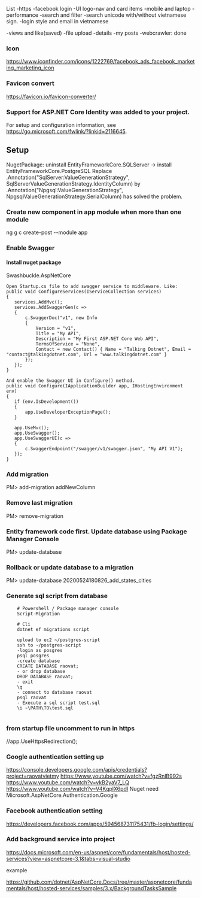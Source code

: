 ﻿List
-https
-facebook login
-UI logo-nav and card items -mobile and laptop
-performance
-search and filter
-search unicode with/without vietnamese sign.
-login style and email in vietnamese

-views and like(saved)
-file upload
-details
-my posts
-webcrawler: done

### Icon
https://www.iconfinder.com/icons/1222769/facebook_ads_facebook_marketing_marketing_icon

### Favicon convert
https://favicon.io/favicon-converter/

### Support for ASP.NET Core Identity was added to your project.

For setup and configuration information, see https://go.microsoft.com/fwlink/?linkid=2116645.

## Setup

NugetPackage: uninstall EntityFrameworkCore.SQLServer -> install EntityFrameworkCore.PostgreSQL
Replace
.Annotation("SqlServer:ValueGenerationStrategy", SqlServerValueGenerationStrategy.IdentityColumn)
by
.Annotation("Npgsql:ValueGenerationStrategy", NpgsqlValueGenerationStrategy.SerialColumn)
has solved the problem.


### Create new component in app module when more than one module
ng g c create-post --module app

### Enable Swagger
#### Install nuget package
 Swashbuckle.AspNetCore
 ```
 Open Startup.cs file to add swagger service to middleware. Like:
public void ConfigureServices(IServiceCollection services)
{
    services.AddMvc();
    services.AddSwaggerGen(c =>
    {
        c.SwaggerDoc("v1", new Info
        {
            Version = "v1",
            Title = "My API",
            Description = "My First ASP.NET Core Web API",
            TermsOfService = "None",
            Contact = new Contact() { Name = "Talking Dotnet", Email = "contact@talkingdotnet.com", Url = "www.talkingdotnet.com" }
        });
    });
}

And enable the Swagger UI in Configure() method.
public void Configure(IApplicationBuilder app, IHostingEnvironment env)
{
    if (env.IsDevelopment())
    {
        app.UseDeveloperExceptionPage();
    }

    app.UseMvc();
    app.UseSwagger();
    app.UseSwaggerUI(c =>
    {
        c.SwaggerEndpoint("/swagger/v1/swagger.json", "My API V1");
    });
}

```
### Add migration
PM> add-migration addNewColumn

### Remove last migration
PM> remove-migration

### Entity framework code first. Update database using Package Manager Console
PM> update-database

### Rollback or update database to a migration
PM> update-database 20200524180826_add_states_cities




### Generate sql script from database
```
    # Powershell / Package manager console
    Script-Migration

    # Cli 
    dotnet ef migrations script

    upload to ec2 ~/postgres-script
    ssh to ~/postgres-script
    -login as posgres
    psql posgres
    -create database
    CREATE DATABASE raovat;
    - or drop database
    DROP DATABASE raovat;
    - exit
    \q
    - connect to database raovat
    psql raovat
    - Execute a sql script test.sql
    \i ~\PATH\TO\test.sql


```

### from startup file uncomment to run in https
//app.UseHttpsRedirection();

### Google authentication setting up
https://console.developers.google.com/apis/credentials?project=raovatvietmy
https://www.youtube.com/watch?v=fgzRnlB992s
https://www.youtube.com/watch?v=vkB2yaV7_LQ
https://www.youtube.com/watch?v=V4KqpIX6pdI
Nuget need Microsoft.AspNetCore.Authentication.Google

### Facebook authentication setting
https://developers.facebook.com/apps/594568731175431/fb-login/settings/

### Add background service into project

https://docs.microsoft.com/en-us/aspnet/core/fundamentals/host/hosted-services?view=aspnetcore-3.1&tabs=visual-studio

example

https://github.com/dotnet/AspNetCore.Docs/tree/master/aspnetcore/fundamentals/host/hosted-services/samples/3.x/BackgroundTasksSample